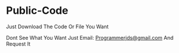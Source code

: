 # Public-Code
Just Download The Code Or File You Want

Dont See What You Want Just Email: Programmerjds@gmail.com And Request It
